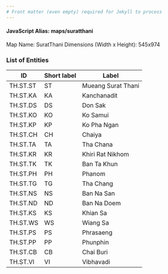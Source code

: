 ```yaml
---
# Front matter (even empty) required for Jekyll to process
---
```


#### JavaScript Alias: maps/suratthani

Map Name: SuratThani
Dimensions (Width x Height): 545x974

### List of Entities

| ID       | Short label | Label              |
| -------- | ----------- | ------------------ |
| TH.ST.ST | ST          | Mueang Surat Thani |
| TH.ST.KA | KA          | Kanchanadit        |
| TH.ST.DS | DS          | Don Sak            |
| TH.ST.KO | KO          | Ko Samui           |
| TH.ST.KP | KP          | Ko Pha Ngan        |
| TH.ST.CH | CH          | Chaiya             |
| TH.ST.TA | TA          | Tha Chana          |
| TH.ST.KR | KR          | Khiri Rat Nikhom   |
| TH.ST.TK | TK          | Ban Ta Khun        |
| TH.ST.PH | PH          | Phanom             |
| TH.ST.TG | TG          | Tha Chang          |
| TH.ST.NS | NS          | Ban Na San         |
| TH.ST.ND | ND          | Ban Na Doem        |
| TH.ST.KS | KS          | Khian Sa           |
| TH.ST.WS | WS          | Wiang Sa           |
| TH.ST.PS | PS          | Phrasaeng          |
| TH.ST.PP | PP          | Phunphin           |
| TH.ST.CB | CB          | Chai Buri          |
| TH.ST.VI | VI          | Vibhavadi          |
